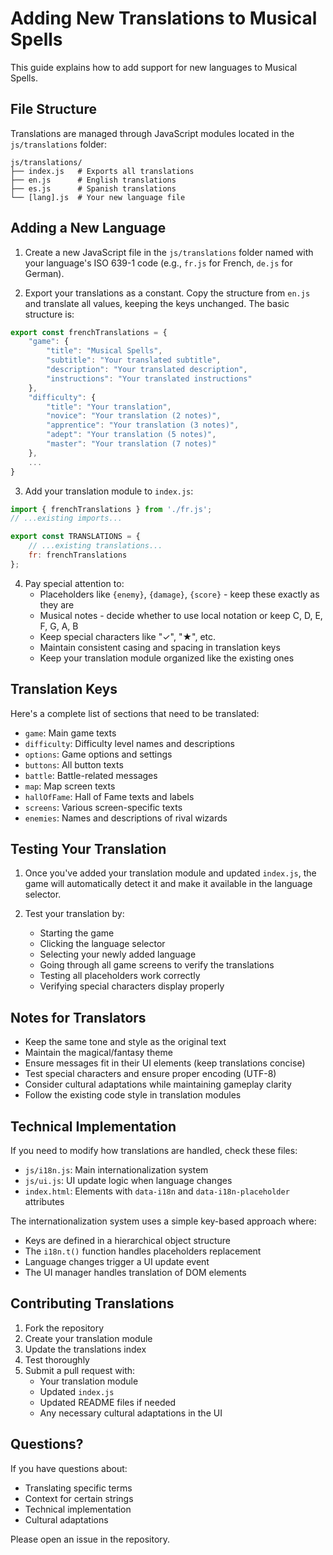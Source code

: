 # Adding New Translations to Musical Spells

This guide explains how to add support for new languages to Musical Spells.

## File Structure

Translations are managed through JavaScript modules located in the `js/translations` folder:
```
js/translations/
├── index.js   # Exports all translations
├── en.js      # English translations
├── es.js      # Spanish translations
└── [lang].js  # Your new language file
```

## Adding a New Language

1. Create a new JavaScript file in the `js/translations` folder named with your language's ISO 639-1 code (e.g., `fr.js` for French, `de.js` for German).

2. Export your translations as a constant. Copy the structure from `en.js` and translate all values, keeping the keys unchanged. The basic structure is:

```js
export const frenchTranslations = {
    "game": {
        "title": "Musical Spells",
        "subtitle": "Your translated subtitle",
        "description": "Your translated description",
        "instructions": "Your translated instructions"
    },
    "difficulty": {
        "title": "Your translation",
        "novice": "Your translation (2 notes)",
        "apprentice": "Your translation (3 notes)",
        "adept": "Your translation (5 notes)",
        "master": "Your translation (7 notes)"
    },
    ...
}
```

3. Add your translation module to `index.js`:
```js
import { frenchTranslations } from './fr.js';
// ...existing imports...

export const TRANSLATIONS = {
    // ...existing translations...
    fr: frenchTranslations
};
```

4. Pay special attention to:
   - Placeholders like `{enemy}`, `{damage}`, `{score}` - keep these exactly as they are
   - Musical notes - decide whether to use local notation or keep C, D, E, F, G, A, B
   - Keep special characters like "✓", "★", etc.
   - Maintain consistent casing and spacing in translation keys
   - Keep your translation module organized like the existing ones

## Translation Keys

Here's a complete list of sections that need to be translated:

- `game`: Main game texts
- `difficulty`: Difficulty level names and descriptions
- `options`: Game options and settings
- `buttons`: All button texts
- `battle`: Battle-related messages
- `map`: Map screen texts
- `hallOfFame`: Hall of Fame texts and labels
- `screens`: Various screen-specific texts
- `enemies`: Names and descriptions of rival wizards

## Testing Your Translation

1. Once you've added your translation module and updated `index.js`, the game will automatically detect it and make it available in the language selector.

2. Test your translation by:
   - Starting the game
   - Clicking the language selector
   - Selecting your newly added language
   - Going through all game screens to verify the translations
   - Testing all placeholders work correctly
   - Verifying special characters display properly

## Notes for Translators

- Keep the same tone and style as the original text
- Maintain the magical/fantasy theme
- Ensure messages fit in their UI elements (keep translations concise)
- Test special characters and ensure proper encoding (UTF-8)
- Consider cultural adaptations while maintaining gameplay clarity
- Follow the existing code style in translation modules

## Technical Implementation

If you need to modify how translations are handled, check these files:

- `js/i18n.js`: Main internationalization system
- `js/ui.js`: UI update logic when language changes
- `index.html`: Elements with `data-i18n` and `data-i18n-placeholder` attributes

The internationalization system uses a simple key-based approach where:
- Keys are defined in a hierarchical object structure
- The `i18n.t()` function handles placeholders replacement
- Language changes trigger a UI update event
- The UI manager handles translation of DOM elements

## Contributing Translations

1. Fork the repository
2. Create your translation module
3. Update the translations index
4. Test thoroughly
5. Submit a pull request with:
   - Your translation module
   - Updated `index.js`
   - Updated README files if needed
   - Any necessary cultural adaptations in the UI

## Questions?

If you have questions about:
- Translating specific terms
- Context for certain strings
- Technical implementation
- Cultural adaptations

Please open an issue in the repository.